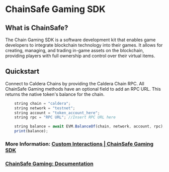 # ChainSafe Gaming SDK

## What is ChainSafe?

The Chain Gaming SDK is a software development kit that enables game developers to integrate blockchain technology into their games. It allows for creating, managing, and trading in-game assets on the blockchain, providing players with full ownership and control over their virtual items.

## Quickstart

Connect to Caldera Chains by providing the Caldera Chain RPC. All ChainSafe Gaming methods have an optional field to add an RPC URL. This returns the native token's balance for the chain.

``` js
    string chain = "caldera";
    string network = "testnet";
    string account = "token_account_here";
    string rpc = "RPC URL"; //Insert RPC URL here

    string balance = await EVM.BalanceOf(chain, network, account, rpc);
    print(balance);
```

### More Information: [Custom Interactions | ChainSafe Gaming SDK](https://docs.gaming.chainsafe.io/custom-interactions)

### [ChainSafe Gaming: Documentation](https://docs.gaming.chainsafe.io/how-tos/)
